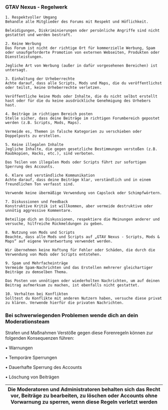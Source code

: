 ### GTAV Nexus - Regelwerk

```yarn
1. Respektvoller Umgang
Behandle alle Mitglieder des Forums mit Respekt und Höflichkeit.

Beleidigungen, Diskriminierungen oder persönliche Angriffe sind nicht gestattet und werden bestraft.

2. Keine Werbung
Das Forum ist nicht der richtige Ort für kommerzielle Werbung, Spam oder unaufgeforderte Promotion von externen Webseiten, Produkten oder Dienstleistungen.

Jegliche Art von Werbung (außer in dafür vorgesehenen Bereichen) ist untersagt.

3. Einhaltung der Urheberrechte
Achte darauf, dass alle Scripts, Mods und Maps, die du veröffentlichst oder teilst, keine Urheberrechte verletzen.

Veröffentliche keine Mods oder Inhalte, die du nicht selbst erstellt hast oder für die du keine ausdrückliche Genehmigung des Urhebers hast.

4. Beiträge im richtigen Bereich posten
Stelle sicher, dass deine Beiträge im richtigen Forumbereich gepostet werden (z.B. Scripts, Mods, Maps).

Vermeide es, Themen in falsche Kategorien zu verschieben oder Doppelposts zu erstellen.

5. Keine illegalen Inhalte
Jegliche Inhalte, die gegen gesetzliche Bestimmungen verstoßen (z.B. Raubkopien, Hacks, etc.), sind verboten.

Das Teilen von illegalen Mods oder Scripts führt zur sofortigen Sperrung des Accounts.

6. Klare und verständliche Kommunikation
Achte darauf, dass deine Beiträge klar, verständlich und in einem freundlichen Ton verfasst sind.

Verwende keine übermäßige Verwendung von Capslock oder Schimpfwörtern.

7. Diskussionen und Feedback
Konstruktive Kritik ist willkommen, aber vermeide destruktive oder unnötig aggressive Kommentare.

Beteilige dich an Diskussionen, respektiere die Meinungen anderer und versuche, hilfreiche Rückmeldungen zu geben.

8. Nutzung von Mods und Scripts
Beachte, dass alle Mods und Scripts auf „GTAV Nexus - Scripts, Mods & Maps“ auf eigene Verantwortung verwendet werden.

Wir übernehmen keine Haftung für Fehler oder Schäden, die durch die Verwendung von Mods oder Scripts entstehen.

9. Spam und Mehrfacheinträge
Vermeide Spam-Nachrichten und das Erstellen mehrerer gleichartiger Beiträge zu demselben Thema.

Das Posten von unnötigen oder wiederholten Nachrichten, um auf deinen Beitrag aufmerksam zu machen, ist ebenfalls nicht gestattet.

10. Verhalten bei Konflikten
Solltest du Konflikte mit anderen Nutzern haben, versuche diese privat zu klären. Verwende hierfür die privaten Nachrichten.
````

### Bei schwerwiegenden Problemen wende dich an dein Moderationsteam

Strafen und Maßnahmen
Verstöße gegen diese Forenregeln können zur folgenden Konsequenzen führen:

• Warnungen

• Temporäre Sperrungen

• Dauerhafte Sperrung des Accounts

• Löschung von Beiträgen

|Die Moderatoren und Administratoren behalten sich das Recht vor, Beiträge zu bearbeiten, zu löschen oder Accounts ohne Vorwarnung zu sperren, wenn diese Regeln verletzt werden|
|---|
